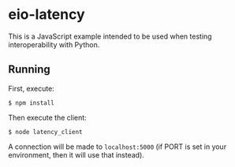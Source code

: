 # eio-latency

This is a JavaScript example intended to be used when testing interoperability with Python.

## Running

First, execute:

```
$ npm install
```

Then execute the client:

```
$ node latency_client
```

A connection will be made to `localhost:5000` (if PORT is set in your environment, then it will use that instead).
